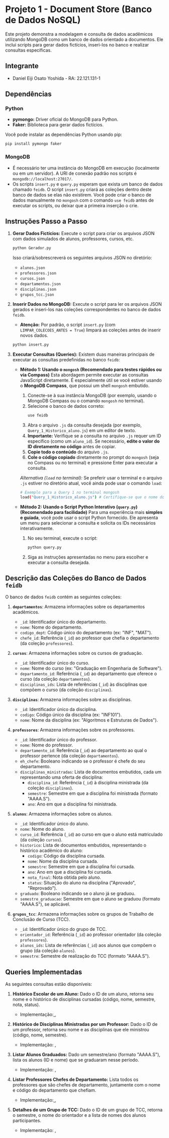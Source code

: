 # Projeto 1 - Document Store (Banco de Dados NoSQL)

Este projeto demonstra a modelagem e consulta de dados acadêmicos utilizando MongoDB como um banco de dados orientado a documentos. Ele inclui scripts para gerar dados fictícios, inseri-los no banco e realizar consultas específicas.

## Integrante

*   Daniel Eiji Osato Yoshida - RA: 22.121.131-1

## Dependências

### Python

*   **pymongo:** Driver oficial do MongoDB para Python.
*   **Faker:** Biblioteca para gerar dados fictícios.

Você pode instalar as dependências Python usando pip:

```bash
pip install pymongo faker
```

### MongoDB

*   É necessário ter uma instância do MongoDB em execução (localmente ou em um servidor). A URI de conexão padrão nos scripts é `mongodb://localhost:27017/`.
*   Os scripts `insert.py` e `query.py` esperam que exista um banco de dados chamado `feidb`. O script `insert.py` criará as coleções dentro deste banco de dados se elas não existirem. Você pode criar o banco de dados manualmente no `mongosh` com o comando `use feidb` antes de executar os scripts, ou deixar que a primeira inserção o crie.

## Instruções Passo a Passo

1.  **Gerar Dados Fictícios:**
    Execute o script <mcfile name="Gerador.py" path="f:\Github\nosql-database\Projeto 1 - Document Store\Gerador.py"></mcfile> para criar os arquivos JSON com dados simulados de alunos, professores, cursos, etc.
    ```bash
    python Gerador.py
    ```
    Isso criará/sobrescreverá os seguintes arquivos JSON no diretório:
    *   `alunos.json`
    *   `professores.json`
    *   `cursos.json`
    *   `departamentos.json`
    *   `disciplinas.json`
    *   `grupos_tcc.json`

2.  **Inserir Dados no MongoDB:**
    Execute o script <mcfile name="insert.py" path="f:\Github\nosql-database\Projeto 1 - Document Store\insert.py"></mcfile> para ler os arquivos JSON gerados e inseri-los nas coleções correspondentes no banco de dados `feidb`.
    *   **Atenção:** Por padrão, o script `insert.py` (com `LIMPAR_COLECOES_ANTES = True`) limpará as coleções antes de inserir novos dados.
    ```bash
    python insert.py
    ```

3.  **Executar Consultas (Queries):**
    Existem duas maneiras principais de executar as consultas predefinidas no banco `feidb`:

    *   **Método 1: Usando o `mongosh` (Recomendado para testes rápidos ou via Compass)**
        Esta abordagem permite executar as consultas JavaScript diretamente. É especialmente útil se você estiver usando o **MongoDB Compass**, que possui um shell `mongosh` embutido.
        1.  Conecte-se à sua instância MongoDB (por exemplo, usando o MongoDB Compass ou o comando `mongosh` no terminal).
        2.  Selecione o banco de dados correto:
            ```bash
            use feidb
            ```
        3.  Abra o arquivo `.js` da consulta desejada (por exemplo, `Query_1_Historico_aluno.js`) em um editor de texto.
        4.  **Importante:** Verifique se a consulta no arquivo `.js` requer um ID específico (como um `aluno_id`). Se necessário, **edite o valor do ID diretamente no código** antes de copiar.
        5.  **Copie todo o conteúdo** do arquivo `.js`.
        6.  **Cole o código copiado** diretamente no prompt do `mongosh` (seja no Compass ou no terminal) e pressione Enter para executar a consulta.

        *Alternativa (`load` no terminal):* Se preferir usar o terminal e o arquivo `.js` estiver no diretório atual, você ainda pode usar o comando `load`:
        ```bash
        # Exemplo para a Query 1 no terminal mongosh
        load("Query_1_Historico_aluno.js") # Certifique-se que o nome do arquivo está correto
        ```

    *   **Método 2: Usando o Script Python Interativo (`query.py`) (Recomendado para facilidade)**
        Para uma experiência mais **simples e guiada**, você pode usar o script Python fornecido. Ele apresenta um menu para selecionar a consulta e solicita os IDs necessários interativamente.
        1.  No seu terminal, execute o script:
            ```bash
            python query.py
            ```
        2.  Siga as instruções apresentadas no menu para escolher e executar a consulta desejada.

## Descrição das Coleções do Banco de Dados `feidb`

O banco de dados `feidb` contém as seguintes coleções:

1.  **`departamentos`**: Armazena informações sobre os departamentos acadêmicos.
    *   `_id`: Identificador único do departamento.
    *   `nome`: Nome do departamento.
    *   `codigo_dept`: Código único do departamento (ex: "INF", "MAT").
    *   `chefe_id`: Referência (`_id`) ao professor que chefia o departamento (da coleção `professores`).

2.  **`cursos`**: Armazena informações sobre os cursos de graduação.
    *   `_id`: Identificador único do curso.
    *   `nome`: Nome do curso (ex: "Graduação em Engenharia de Software").
    *   `departamento_id`: Referência (`_id`) ao departamento que oferece o curso (da coleção `departamentos`).
    *   `disciplinas_ids`: Lista de referências (`_id`) às disciplinas que compõem o curso (da coleção `disciplinas`).

3.  **`disciplinas`**: Armazena informações sobre as disciplinas.
    *   `_id`: Identificador único da disciplina.
    *   `codigo`: Código único da disciplina (ex: "INF101").
    *   `nome`: Nome da disciplina (ex: "Algoritmos e Estruturas de Dados").

4.  **`professores`**: Armazena informações sobre os professores.
    *   `_id`: Identificador único do professor.
    *   `nome`: Nome do professor.
    *   `departamento_id`: Referência (`_id`) ao departamento ao qual o professor pertence (da coleção `departamentos`).
    *   `eh_chefe`: Booleano indicando se o professor é chefe do seu departamento.
    *   `disciplinas_ministradas`: Lista de documentos embutidos, cada um representando uma oferta de disciplina:
        *   `disciplina_id`: Referência (`_id`) à disciplina ministrada (da coleção `disciplinas`).
        *   `semestre`: Semestre em que a disciplina foi ministrada (formato "AAAA.S").
        *   `ano`: Ano em que a disciplina foi ministrada.

5.  **`alunos`**: Armazena informações sobre os alunos.
    *   `_id`: Identificador único do aluno.
    *   `nome`: Nome do aluno.
    *   `curso_id`: Referência (`_id`) ao curso em que o aluno está matriculado (da coleção `cursos`).
    *   `historico`: Lista de documentos embutidos, representando o histórico acadêmico do aluno:
        *   `codigo`: Código da disciplina cursada.
        *   `nome`: Nome da disciplina cursada.
        *   `semestre`: Semestre em que a disciplina foi cursada.
        *   `ano`: Ano em que a disciplina foi cursada.
        *   `nota_final`: Nota obtida pelo aluno.
        *   `status`: Situação do aluno na disciplina ("Aprovado", "Reprovado").
    *   `graduado`: Booleano indicando se o aluno já se graduou.
    *   `semestre_graduacao`: Semestre em que o aluno se graduou (formato "AAAA.S"), se aplicável.

6.  **`grupos_tcc`**: Armazena informações sobre os grupos de Trabalho de Conclusão de Curso (TCC).
    *   `_id`: Identificador único do grupo de TCC.
    *   `orientador_id`: Referência (`_id`) ao professor orientador (da coleção `professores`).
    *   `alunos_ids`: Lista de referências (`_id`) aos alunos que compõem o grupo (da coleção `alunos`).
    *   `semestre`: Semestre de realização do TCC (formato "AAAA.S").

## Queries Implementadas

As seguintes consultas estão disponíveis:

1.  **Histórico Escolar de um Aluno:** Dado o ID de um aluno, retorna seu nome e o histórico de disciplinas cursadas (código, nome, semestre, nota, status).
    *   Implementação:[ <mcfile name="Query_1_Historico_aluno.js" path="f:\Github\nosql-database\Projeto 1 - Document Store\Query_1_Historico_aluno.js"></mcfile>, <mcsymbol name="query_historico_aluno" filename="query.py" path="f:\Github\nosql-database\Projeto 1 - Document Store\query.py" startline="12" type="function"></mcsymbol>](https://github.com/danieleiji/nosql-database/blob/main/Projeto%201%20-%20Document%20Store/Query_1_Historico_aluno.js)

2.  **Histórico de Disciplinas Ministradas por um Professor:** Dado o ID de um professor, retorna seu nome e as disciplinas que ele ministrou (código, nome, semestre).
    *   Implementação: [<mcfile name="Query_2_Histórico_Ministrado_Prof.js" path="f:\Github\nosql-database\Projeto 1 - Document Store\Query_2_Histórico_Ministrado_Prof.js"></mcfile>, <mcsymbol name="query_historico_professor" filename="query.py" path="f:\Github\nosql-database\Projeto 1 - Document Store\query.py" startline="70" type="function"></mcsymbol>](https://github.com/danieleiji/nosql-database/blob/main/Projeto%201%20-%20Document%20Store/Query_2_Hist%C3%B3rico_Ministrado_Prof.js)

3.  **Listar Alunos Graduados:** Dado um semestre/ano (formato "AAAA.S"), lista os alunos (ID e nome) que se graduaram nesse período.
    *   Implementação: [<mcfile name="Query_3_Lista_aluno.js" path="f:\Github\nosql-database\Projeto 1 - Document Store\Query_3_Lista_aluno.js"></mcfile>, <mcsymbol name="query_alunos_graduados" filename="query.py" path="f:\Github\nosql-database\Projeto 1 - Document Store\query.py" startline="151" type="function"></mcsymbol>](https://github.com/danieleiji/nosql-database/blob/main/Projeto%201%20-%20Document%20Store/Query_3_Lista_aluno.js)

4.  **Listar Professores Chefes de Departamento:** Lista todos os professores que são chefes de departamento, juntamente com o nome e código do departamento que chefiam.
    *   Implementação:[ <mcfile name="Query_4_Professor_chefe_departamento.js" path="f:\Github\nosql-database\Projeto 1 - Document Store\Query_4_Professor_chefe_departamento.js"></mcfile>, <mcsymbol name="query_chefes_departamento" filename="query.py" path="f:\Github\nosql-database\Projeto 1 - Document Store\query.py" startline="187" type="function"></mcsymbol>](https://github.com/danieleiji/nosql-database/blob/main/Projeto%201%20-%20Document%20Store/Query_4_Professor_chefe_departamento.js)

5.  **Detalhes de um Grupo de TCC:** Dado o ID de um grupo de TCC, retorna o semestre, o nome do orientador e a lista de nomes dos alunos participantes.
    *   Implementação: [<mcfile name="Query_5_Grupo_TCC.js" path="f:\Github\nosql-database\Projeto 1 - Document Store\Query_5_Grupo_TCC.js"></mcfile>, <mcsymbol name="query_grupo_tcc" filename="query.py" path="f:\Github\nosql-database\Projeto 1 - Document Store\query.py" startline="231" type="function"></mcsymbol>](https://github.com/danieleiji/nosql-database/blob/main/Projeto%201%20-%20Document%20Store/Query_5_Grupo_TCC.js)
```
